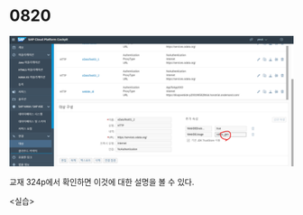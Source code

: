 # 0820

![](../../../.gitbook/assets/image%20%28288%29.png)

교재 324p에서 확인하면 이것에 대한 설명을 볼 수 있다.



&lt;실습&gt;



